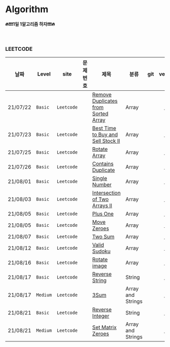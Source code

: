 # Algorithm
**🔥❗️❗❗️1일 1알고리즘 하자❗️❗❗️🔥**

<br/>


### LEETCODE
|날짜          |Level     | site |문제번호 |제목     |분류 |git  |velog |
|---------------|---------|------|-----|-------------|---|----|:----:|
|21/07/22|`Basic`| `Leetcode` ||[Remove Duplicates from Sorted Array](https://leetcode.com/explore/interview/card/top-interview-questions-easy/92/array/727/)| Array ||[💎](https://velog.io/@yoonah-dev/Leetcode-Remove-Duplicates-from-Sorted-Array)|
|21/07/23|`Basic`| `Leetcode` ||[Best Time to Buy and Sell Stock II](https://leetcode.com/explore/interview/card/top-interview-questions-easy/92/array/564/)| Array ||[💎](https://velog.io/@yoonah-dev/Leetcode-Best-Time-to-Buy-and-Sell-Stock-II)|
|21/07/25|`Basic`| `Leetcode` ||[Rotate Array](https://leetcode.com/explore/interview/card/top-interview-questions-easy/92/array/646/)| Array ||[💎](https://velog.io/@yoonah-dev/Leetcode-Rotate-Array)|
|21/07/26|`Basic`| `Leetcode` ||[Contains Duplicate](https://leetcode.com/explore/interview/card/top-interview-questions-easy/92/array/578/)| Array ||[💎](https://velog.io/@yoonah-dev/Leetcode-Contains-Duplicate)|
|21/08/01|`Basic`| `Leetcode` ||[Single Number](https://leetcode.com/explore/interview/card/top-interview-questions-easy/92/array/549/)| Array ||[💎](https://velog.io/@yoonah-dev/Leetcode-Single-Number)|
|21/08/03|`Basic`| `Leetcode` ||[Intersection of Two Arrays II](https://leetcode.com/explore/interview/card/top-interview-questions-easy/92/array/674)| Array ||[💎](https://velog.io/@yoonah-dev/Leetcode-Intersection-of-Two-Arrays-II)|
|21/08/05|`Basic`| `Leetcode` ||[Plus One](https://leetcode.com/explore/interview/card/top-interview-questions-easy/92/array/559)| Array ||[💎](https://velog.io/@yoonah-dev/Leetcode-Plus-One)|
|21/08/05|`Basic`| `Leetcode` ||[Move Zeroes](https://leetcode.com/explore/interview/card/top-interview-questions-easy/92/array/567)| Array ||[💎](https://velog.io/@yoonah-dev/Leetcode-Move-Zeroes)|
|21/08/07|`Basic`| `Leetcode` ||[Two Sum](https://leetcode.com/explore/interview/card/top-interview-questions-easy/92/array/546/)| Array ||[💎](https://velog.io/@yoonah-dev/Leetcode-Two-Sum)|
|21/08/12|`Basic`| `Leetcode` ||[Valid Sudoku](https://leetcode.com/explore/interview/card/top-interview-questions-easy/92/array/769/)| Array ||[💎](https://velog.io/@yoonah-dev/Leetcode-Valid-Sudoku)|
|21/08/16|`Basic`| `Leetcode` ||[Rotate image](https://leetcode.com/explore/interview/card/top-interview-questions-easy/92/array/770/)| Array ||[💎](https://velog.io/@yoonah-dev/Leetcode-Rotate-image)|
|21/08/17|`Basic`| `Leetcode` ||[Reverse String](https://leetcode.com/explore/interview/card/top-interview-questions-easy/127/strings/879/)| String ||[💎](https://velog.io/@yoonah-dev/Leetcode-Reverse-String)|
|21/08/17|`Medium`| `Leetcode` ||[3Sum](https://leetcode.com/explore/interview/card/top-interview-questions-medium/103/array-and-strings/776/)| Array and Strings ||[💎](https://velog.io/@yoonah-dev/Leetcode-3Sum)|
|21/08/21|`Basic`| `Leetcode` ||[Reverse Integer](https://leetcode.com/explore/interview/card/top-interview-questions-easy/127/strings/880/)| String ||[💎](https://velog.io/@yoonah-dev/Leetcode-Reverse-Integer)|
|21/08/21|`Medium`| `Leetcode` ||[Set Matrix Zeroes](https://leetcode.com/explore/interview/card/top-interview-questions-medium/103/array-and-strings/777/)| Array and Strings ||[💎](https://velog.io/@yoonah-dev/Leetcode-Set-Matrix-Zeroes)|
